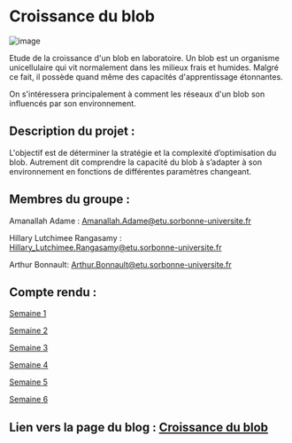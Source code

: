 # Croissance du blob

![image](https://www.science-et-vie.com/wp-content/uploads/scienceetvie/2021/10/qu-est-que-blob-animal-vegetal.jpg)

Etude de la croissance d'un blob en laboratoire. Un blob est un organisme unicellulaire qui vit normalement dans les milieux frais et humides. Malgré ce fait, il possède quand même des capacités d'apprentissage étonnantes.

On s'intéressera principalement à comment les réseaux d'un blob son influencés par son environnement.

## Description du projet : ##

L'objectif est de déterminer la stratégie et la complexité d’optimisation du blob. Autrement dit comprendre la capacité du blob à s’adapter à son environnement en fonctions de différentes paramètres changeant.


## Membres du groupe : ##

Amanallah Adame : Amanallah.Adame@etu.sorbonne-universite.fr

Hillary Lutchimee Rangasamy : Hillary_Lutchimee.Rangasamy@etu.sorbonne-universite.fr 

Arthur Bonnault: Arthur.Bonnault@etu.sorbonne-universite.fr


## Compte rendu : ##

[Semaine 1](https://are-dynamic-2024-g4.github.io/croissance-du-blob/semaine1)

[Semaine 2](https://are-dynamic-2024-g4.github.io/croissance-du-blob/semaine2)

[Semaine 3](https://are-dynamic-2024-g4.github.io/croissance-du-blob/semaine3)

[Semaine 4](https://are-dynamic-2024-g4.github.io/croissance-du-blob/semaine4)

[Semaine 5](https://are-dynamic-2024-g4.github.io/croissance-du-blob/semaine5)

[Semaine 6](https://are-dynamic-2024-g4.github.io/croissance-du-blob/semaine6)


## Lien vers la page du blog : <a href="https://are-dynamic-2024-g4.github.io/croissance-du-blob/"> Croissance du blob </a>




